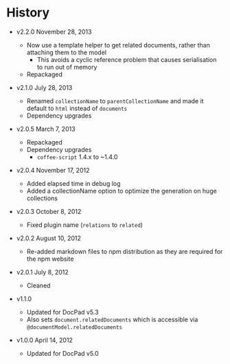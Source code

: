 # History

- v2.2.0 November 28, 2013
	- Now use a template helper to get related documents, rather than attaching them to the model
		- This avoids a cyclic reference problem that causes serialisation to run out of memory
	- Repackaged

- v2.1.0 July 28, 2013
	- Renamed `collectionName` to `parentCollectionName` and made it default to `html` instead of `documents`
	- Dependency upgrades

- v2.0.5 March 7, 2013
	- Repackaged
	- Dependency upgrades
		-  `coffee-script` 1.4.x to ~1.4.0

- v2.0.4 November 17, 2012
	- Added elapsed time in debug log
	- Added a collectionName option to optimize the generation on huge collections

- v2.0.3 October 8, 2012
	- Fixed plugin name (`relations` to `related`)

- v2.0.2 August 10, 2012
	- Re-added markdown files to npm distribution as they are required for the npm website

- v2.0.1 July 8, 2012
	- Cleaned

- v1.1.0
	- Updated for DocPad v5.3
	- Also sets `document.relatedDocuments` which is accessible via `@documentModel.relatedDocuments`

- v1.0.0 April 14, 2012
	- Updated for DocPad v5.0
